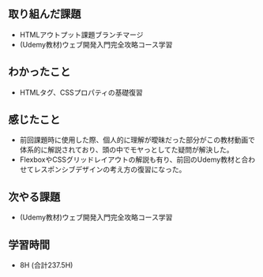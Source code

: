 ## 取り組んだ課題
- HTMLアウトプット課題ブランチマージ
- (Udemy教材)ウェブ開発入門完全攻略コース学習
  
## わかったこと  
- HTMLタグ、CSSプロパティの基礎復習
  
## 感じたこと  
- 前回課題時に使用した際、個人的に理解が曖昧だった部分がこの教材動画で体系的に解説されており、頭の中でモヤっとしてた疑問が解決した。
- FlexboxやCSSグリッドレイアウトの解説も有り、前回のUdemy教材と合わせてレスポンシブデザインの考え方の復習になった。
  
## 次やる課題
- (Udemy教材)ウェブ開発入門完全攻略コース学習
  
## 学習時間  
- 8H (合計237.5H)  

